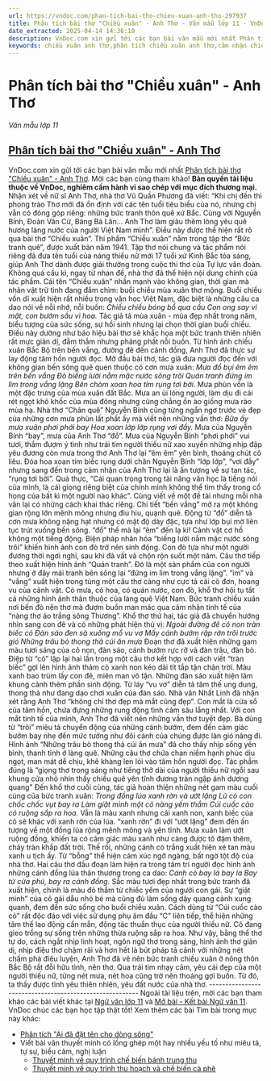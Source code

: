 ```yaml
---
url: https://vndoc.com/phan-tich-bai-tho-chieu-xuan-anh-tho-297937
title: Phân tích bài thơ "Chiều xuân" - Anh Thơ - Văn mẫu lớp 11 - VnDoc.com
date_extracted: 2025-04-14 14:36:10
description: VnDoc.com xin gửi tới các bạn bài văn mẫu mới nhất Phân tích bài thơ "Chiều xuân" - Anh Thơ để củng cố kiến thức Ngữ văn lớp 11.
keywords: chiều xuân anh thơ,phân tích chiều xuân anh thơ,cảm nhận chiều xuân anh thơ,phân tích bài thơ chiều xuân anh thơ,chiều xuân anh thơ phân tích hay,nội dung nghệ thuật bài chiều xuân anh thơ,chiều xuân anh thơ phân tích,chiều xuân anh thơ cảm nhận,phân tích bài chiều xuân anh thơ,chiều xuân anh thơ chân trời sáng tạo,bức tranh thiên nhiên trong chiều xuân anh thơ
---
```


# Phân tích bài thơ "Chiều xuân" - Anh Thơ
 _Văn mẫu lớp 11_
## [Phân tích bài thơ "Chiều xuân" - Anh Thơ](<https://vndoc.com/phan-tich-bai-tho-chieu-xuan-anh-tho-297937>)
VnDoc.com xin gửi tới các bạn bài văn mẫu mới nhất [Phân tích bài thơ "Chiều xuân" - Anh Thơ](<https://vndoc.com/phan-tich-bai-tho-chieu-xuan-anh-tho-297937>). Mời các bạn cùng tham khảo\!
**Bản quyền tài liệu thuộc về VnDoc, nghiêm cấm hành vi sao chép với mục đích thương mại.**
Nhận xét về nữ sĩ Anh Thơ, nhà thơ Vũ Quần Phương đã viết: “Khi chị đến thì phong trào Thơ mới đã ổn định với các tên tuổi tiêu biểu của nó, nhưng chị vẫn có đóng góp riêng: những bức tranh thôn quê xứ Bắc. Cùng với Nguyễn Bính, Đoàn Văn Cừ, Bàng Bá Lân… Anh Thơ làm giàu thêm lòng yêu quê hương làng nước của người Việt Nam mình”. Điều này được thể hiện rất rõ qua bài thơ “Chiều xuân”.
Thi phẩm “Chiều xuân” nằm trong tập thơ “Bức tranh quê”, được xuất bản năm 1941. Tập thơ nói chung và tác phẩm nói riêng đã đưa tên tuổi của nàng thiếu nữ mới 17 tuổi xứ Kinh Bắc tỏa sáng, giúp Anh Thơ dành được giải thưởng trong cuộc thi thơ của Tự lực văn đoàn. Không quá cầu kì, ngay từ nhan đề, nhà thơ đã thể hiện nội dung chính của tác phẩm. Cái tên “Chiều xuân” nhấn mạnh vào không gian, thời gian mà nhân vật trữ tình đang đắm chìm: buổi chiều mùa xuân thơ mộng. Buổi chiều vốn dĩ xuất hiện rất nhiều trong văn học Việt Nam, đặc biệt là những câu ca dao nói về nỗi nhớ, nỗi buồn:
_Chiều chiều bóng bổ qua cầu_
 _Con ong say vì mật, con bướm sầu vì hoa._
Tác giả tả mùa xuân - mùa đẹp nhất trong năm, biểu tượng của sức sống, sự hồi sinh nhưng lại chọn thời gian buổi chiều. Điều này dường như báo hiệu bài thơ sẽ khắc họa một bức tranh thiên nhiên rất mực giản dị, đằm thắm nhưng phảng phất nỗi buồn. Từ hình ảnh chiều xuân Bắc Bộ trên bến vắng, đường đê đến cánh đồng, Anh Thơ đã thực sự lay động tâm hồn người đọc.
Mở đầu bài thơ, tác giả đưa người đọc đến với không gian bến sông quê quen thuộc có cơn mưa xuân:
_Mưa đổ bụi êm êm trên bến vắng_
 _Đò biếng lười nằm mặc nước sông trôi_
 _Quán tranh đứng im lìm trong vắng lặng_
 _Bên chòm xoan hoa tím rụng tơi bời._
Mưa phùn vốn là một đặc trưng của mùa xuân đất Bắc. Mưa an ủi lòng người, làm dịu đi cái rét ngọt khô khốc của mùa đông nhưng cũng chẳng ồn ào giống mưa rào mùa hạ. Nhà thơ “Chân quê” Nguyễn Bính cũng từng ngẩn ngơ trước vẻ đẹp của những cơn mưa phùn lất phất ấy mà viết nên những vần thơ:
_Bữa ấy mưa xuân phơi phới bay_
 _Hoa xoan lớp lớp rụng vơi đầy._
Mưa của Nguyễn Bính “bay”, mưa của Anh Thơ “đổ”. Mưa của Nguyễn Bính “phơi phới” vui tươi, thắm đượm ý tình như trái tim người thiếu nữ xao xuyến những nhịp đập yêu đương còn mưa trong thơ Anh Thơ lại “êm êm” yên bình, thoáng chút cô liêu. Đóa hoa xoan tím biếc rụng dưới chân Nguyễn Bính “lớp lớp”, “vơi đầy” nhưng sang đến trong cảm nhận của Anh Thơ lại là ấn tượng về sự tan tác, “rụng tơi bời”. Quả thực, “Cái quan trọng trong tài năng văn học là tiếng nói của mình, là cái giọng riêng biệt của chính mình không thể tìm thấy trong cổ họng của bất kì một người nào khác”. Cùng viết về một đề tài nhưng mỗi nhà văn lại có những cách khai thác riêng. Chi tiết “bến vắng” mở ra một không gian rộng lớn mênh mông nhưng đìu hiu, quạnh quẽ. Động từ “đổ” diễn tả cơn mưa không nặng hạt nhưng có mật độ dày đặc, tựa như lớp bụi mờ liên tục trút xuống bến sông. “đổ” thế mà lại “êm” đến lạ kì\! Cảnh vật cơ hồ không một tiếng động. Biện pháp nhân hóa “biếng lười nằm mặc nước sông trôi” khiến hình ảnh con đò trở nên sinh động. Con đò tựa như một người đương thời ngơi nghỉ, sau khi đã vất vả chộn rộn suốt một năm. Câu thơ tiếp theo xuất hiện hình ảnh “Quán tranh”. Đó là một sản phẩm của con người nhưng ở đây mái tranh bên sông lại “đứng im lìm trong vắng lặng”. “im” và “vắng” xuất hiện trong tùng một câu thơ càng như cực tả cái cô đơn, hoang vu của cảnh vật. Có mưa, có hoa, có quán nước, con đò, khổ thơ hội tụ tất cả những hình ảnh thân thuộc của làng quê Việt Nam. Bức tranh chiều xuân nơi bến đò nên thơ mà đượm buồn man mác qua cảm nhận tinh tế của “nàng thơ áo trắng sông Thương”.
Khổ thơ thứ hai, tác giả đã chuyển hướng nhìn sang con đê và có những phát hiện thú vị:
_Ngoài đường đê cỏ non tràn biếc cỏ_
 _Đàn sáo đen sà xuống mổ vu vơ_
 _Mấy cánh bướm rập rờn trôi trước gió_
 _Những trâu bò thong thả cúi ăn mưa_
Đoạn thơ đã xuất hiện những gam màu tươi sáng của cỏ non, đàn sáo, cánh bướm rực rỡ và đàn trâu, đàn bò. Điệp từ “cỏ” lặp lại hai lần trong một câu thơ kết hợp với cách viết “tràn biếc” gợi lên hình ảnh thảm cỏ xanh non kéo dài tít tắp tận chân trời. Màu xanh bao trùm lấy con đê, miên man vô tận. Những đàn sáo xuất hiện làm khung cảnh thêm phần sinh động. Từ láy “vu vơ” diễn tả tâm thế ung dung, thong thả như đang dạo chơi xuân của đàn sáo. Nhà văn Nhất Linh đã nhận xét rằng Anh Thơ “không chỉ thơ đẹp mà mắt cũng đẹp”. Con mắt là cửa sổ của tâm hồn, chứa đựng những rung động tình cảm sâu lắng nhất. Với con mắt tinh tế của mình, Anh Thơ đã viết nên những vần thơ tuyệt đẹp. Bà dùng từ “trôi” miêu tả chuyển động của những cánh bướm, đem đến cảm giác bướm bay nhẹ đến mức tưởng như đôi cánh của chúng được làn gió nâng đi. Hình ảnh “Những trâu bò thong thả cúi ăn mưa” đã cho thấy nhịp sống yên bình, thanh tĩnh ở làng quê. Những câu thơ chứa chan niềm hạnh phúc dịu ngọt, man mát dễ chịu, khẽ khàng len lỏi vào tâm hồn người đọc. Tác phẩm đúng là “giọng thơ trong sáng như tiếng thở dài của người thiếu nữ ngồi sau khung cửa nhỏ nhìn thấy chiều quê yên tĩnh đương tràn ngập ánh dương quang”
Đến khổ thơ cuối cùng, tác giả hoàn thiện những nét gam màu cuối cùng của bức tranh xuân:
_Trong đồng lúa xanh rờn và ướt lặng_
 _Lũ cò con chốc chốc vụt bay ra_
 _Làm giật mình một cô nàng yếm thắm_
 _Cúi cuốc cào cỏ ruộng sắp ra hoa._
Vẫn là màu xanh nhưng cái xanh non, xanh biếc của cỏ sẽ khác với xanh rờn của lúa. “xanh rờn” đi với “ướt lặng” đem đến ấn tượng về một đồng lúa rộng mênh mông và yên tĩnh. Mưa xuân làm ướt ruộng đồng, khiến ta có cảm giác màu xanh như càng được tô đậm thêm, chảy tràn khắp đất trời. Thế rồi, những cánh cò trắng xuất hiện xé tan màu xanh u tịch ấy. Từ “bỗng” thể hiện cảm xúc ngỡ ngàng, bất ngờ tột độ của nhà thơ. Hai câu thơ đầu đoạn làm hiện ra trong tâm trí người đọc hình ảnh những cánh đồng lúa thân thương trong ca dao:
_Cánh cò bay lả bay la_
 _Bay từ cửa phủ, bay ra cánh đồng._
Sắc màu tươi đẹp nhất trong bức tranh đã xuất hiện, chính là màu đỏ thắm từ chiếc yếm của người con gái. Sự “giật mình” của cô gái dẫu nhỏ bé mà cũng đủ làm sống dậy quang cảnh xung quanh, đem đến sức sống cho buổi chiều xuân. Cách dùng từ “Cúi cuốc cào cỏ” rất độc đáo với việc sử dụng phụ âm đầu “C” liên tiếp, thể hiện những tâm thế lao động cần mẫn, động tác thuần thục của người thiếu nữ. Cô đang gieo trồng sự sống trên những thửa ruộng sắp ra hoa.
Như vậy, bằng thể thơ tự do, cách ngắt nhịp linh hoạt, ngôn ngữ thơ trong sáng, hình ảnh thơ giản dị, nhịp điệu thơ chậm rãi và hơn hết là bút pháp tả cảnh với những nét chấm phá điêu luyện, Anh Thơ đã vẽ nên bức tranh chiều xuân ở nông thôn Bắc Bộ rất đỗi hữu tình, nên thơ. Qua trái tim nhạy cảm, yêu cái đẹp của một người thiếu nữ, từng nét mưa, nét hoa cũng trở nên thoáng gợi buồn. Từ đó, ta thấy được tình yêu thiên nhiên, yêu đất nước của nhà thơ.
\--------------------------------------------------------
Ngoài tài liệu trên, mời các bạn tham khảo các bài viết khác tại [Ngữ văn lớp 11](<https://vndoc.com/soan-bai-lop11>) và [Mở bài - Kết bài Ngữ văn 11](<https://vndoc.com/mo-bai-ket-bai-ngu-van11>). VnDoc chúc các bạn học tập thật tốt\!
Xem thêm các bài Tìm bài trong mục này khác:
  * [Phân tích "Ai đã đặt tên cho dòng sông"](<https://vndoc.com/phan-tich-danh-gia-noi-dung-va-nghe-thuat-ai-da-dat-ten-cho-dong-song-298764>)
  * Viết bài văn thuyết minh có lồng ghép một hay nhiều yếu tố như miêu tả, tự sự, biểu cảm, nghị luận
    * [Thuyết minh về quy trình chế biến bánh trung thu](</thuyet-minh-ve-quy-trinh-che-bien-banh-trung-thu-300570>)
    * [Thuyết minh về quy trình thu hoạch và chế biến cà phê](</thuyet-minh-ve-quy-trinh-thu-hoach-va-che-bien-ca-phe-300678>)


